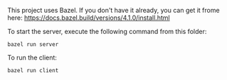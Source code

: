 This project uses Bazel. If you don't have it already, you can get it frome here: https://docs.bazel.build/versions/4.1.0/install.html

To start the server, execute the following command from this folder:

```
bazel run server
```

To run the client:

```
bazel run client
```
